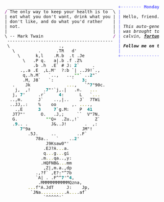 <pre style="font-family:Menlo,'DejaVu Sans Mono',consolas,'Courier New',monospace"> _________________________________________  <span style="color: #5f5fff; text-decoration-color: #5f5fff">+-------- </span><span style="color: #5f5fff; text-decoration-color: #5f5fff; font-weight: bold">Monday, 26 July 2021</span><span style="color: #5f5fff; text-decoration-color: #5f5fff"> --------+</span> <a href="https://www.informatik.uni-leipzig.de/~akiki/">Christopher Akiki</a>                
<span style="color: #800080; text-decoration-color: #800080">/</span> The only way to keep your health is to  \ <span style="color: #5f5fff; text-decoration-color: #5f5fff">|</span>                                      <span style="color: #5f5fff; text-decoration-color: #5f5fff">|</span> ┣━━ Interests                    
| eat what you don't want, drink what you | <span style="color: #5f5fff; text-decoration-color: #5f5fff">|</span> Hello, friend.                       <span style="color: #5f5fff; text-decoration-color: #5f5fff">|</span> ┃   ┣━━ My cat                   
| don't like, and do what you'd rather    | <span style="color: #5f5fff; text-decoration-color: #5f5fff">|</span>                                      <span style="color: #5f5fff; text-decoration-color: #5f5fff">|</span> ┃   ┣━━ Representation Learning  
| not.                                    | <span style="color: #5f5fff; text-decoration-color: #5f5fff">|</span> <span style="font-style: italic">This auto-generated message panel </span>   <span style="color: #5f5fff; text-decoration-color: #5f5fff">|</span> ┃   ┣━━ Language Generation      
|                                         | <span style="color: #5f5fff; text-decoration-color: #5f5fff">|</span> <span style="font-style: italic">was brought to you by the </span><span style="font-weight: bold; font-style: italic"><a href="https://en.wikipedia.org/wiki/Cowsay">cowsay</a></span><span style="font-style: italic"> </span>    <span style="color: #5f5fff; text-decoration-color: #5f5fff">|</span> ┃   ┣━━ Text Mining              
\ -- Mark Twain                           <span style="color: #800080; text-decoration-color: #800080">/</span> <span style="color: #5f5fff; text-decoration-color: #5f5fff">|</span> <span style="font-style: italic">calvin, </span><span style="font-weight: bold; font-style: italic"><a href="https://en.wikipedia.org/wiki/Fortune_(Unix)">fortune</a></span><span style="font-style: italic"> and </span><span style="font-weight: bold; font-style: italic"><a href="https://github.com/willmcgugan/rich">Rich</a></span><span style="font-style: italic">. </span>           <span style="color: #5f5fff; text-decoration-color: #5f5fff">|</span> ┃   ┗━━ Dataset Creation         
 -----------------------------------------  <span style="color: #5f5fff; text-decoration-color: #5f5fff">|</span>                                      <span style="color: #5f5fff; text-decoration-color: #5f5fff">|</span> ┣━━ Past Lives                   
 \                   .,                     <span style="color: #5f5fff; text-decoration-color: #5f5fff">|</span> <span style="font-weight: bold; font-style: italic">Follow me on twitter: </span><span style="font-weight: bold; font-style: italic"><a href="https://twitter.com/christopher">@christopher</a></span>   <span style="color: #5f5fff; text-decoration-color: #5f5fff">|</span> ┃   ┣━━ Sociocultural antropology
   \         .      .TR   d'                <span style="color: #5f5fff; text-decoration-color: #5f5fff">|</span>                                      <span style="color: #5f5fff; text-decoration-color: #5f5fff">|</span> ┃   ┗━━ Network Engineering      
     \      k,l    .R.b  .t .Je             <span style="color: #5f5fff; text-decoration-color: #5f5fff">+--------------------------------------+</span> ┗━━ Current Location             
       \   .P q.   a|.b .f .Z%                                                           ┗━━ Leipzig, Germany         
           .b .h  .E` # J: <span style="color: #008080; text-decoration-color: #008080; font-weight: bold">2</span>`     .                                                                                   
      .,.a .E  ,L.M'  ?:b `| ..J9!`.,                                                                                 
       q,.h.M`   `..,   ..,<span style="color: #008000; text-decoration-color: #008000">""</span>` ..<span style="color: #008080; text-decoration-color: #008080; font-weight: bold">2</span>"`                                                                                  
       .M, J8`   `:       `   <span style="color: #008080; text-decoration-color: #008080; font-weight: bold">3</span>;                                                                                      
   .    Jk              <span style="color: #808000; text-decoration-color: #808000">...</span>,   `^<span style="color: #008080; text-decoration-color: #008080; font-weight: bold">7</span>"90c.                                                                               
    j,  ,!     .<span style="color: #008080; text-decoration-color: #008080; font-weight: bold">7</span>"'`j,.|   .n.   <span style="color: #808000; text-decoration-color: #808000">...</span>                                                                                  
   j, <span style="color: #008080; text-decoration-color: #008080; font-weight: bold">7</span>'     .r`     <span style="color: #008080; text-decoration-color: #008080; font-weight: bold">4</span>:      L   `<span style="color: #808000; text-decoration-color: #808000">...</span>                                                                                 
  ..,m.      J`    ..,|..    J`  7TWi                                                                                 
  ..JJ,.:    %    oo      ,. <span style="color: #808000; text-decoration-color: #808000">...</span>.,                                                                                    
    .,E      <span style="color: #008080; text-decoration-color: #008080; font-weight: bold">3</span>     <span style="color: #008080; text-decoration-color: #008080; font-weight: bold">7</span>`g.M:    P  <span style="color: #008080; text-decoration-color: #008080; font-weight: bold">41</span>                                                                                    
   JT7"'      O.   .J,;     ``  V"7N.                                                                                 
   G.           <span style="color: #008000; text-decoration-color: #008000">""</span>Q+  .Zu.,!`      Z`                                                                                 
   .<span style="color: #008080; text-decoration-color: #008080; font-weight: bold">9</span>.. .         J&amp;..J!       .  ,:                                                                                  
      <span style="color: #008080; text-decoration-color: #008080; font-weight: bold">7</span>"9a                    JM"!                                                                                    
         .5J.     ..        ..F`                                                                                      
            78a..   `    ..<span style="color: #008080; text-decoration-color: #008080; font-weight: bold">2</span>'                                                                                         
                J9Ksaw0"'                                                                                             
               .EJ?A<span style="color: #808000; text-decoration-color: #808000">...</span>a.                                                                                             
               q<span style="color: #808000; text-decoration-color: #808000">...</span>g<span style="color: #808000; text-decoration-color: #808000">...</span>gi                                                                                             
              .m<span style="color: #808000; text-decoration-color: #808000">...</span>qa..,y:                                                                                            
              .HQFNB&amp;<span style="color: #808000; text-decoration-color: #808000">...</span>mm                                                                                            
               ,Z|,m.a.,dp                                                                                            
            .,?f` ,E?:"^7b                                                                                            
            `A| . .F^^<span style="color: #008080; text-decoration-color: #008080; font-weight: bold">7</span>'^<span style="color: #008080; text-decoration-color: #008080; font-weight: bold">4</span>,                                                                                           
             .MMMMMMMMMMMQzna,                                                                                        
         <span style="color: #808000; text-decoration-color: #808000">...</span>f"A.JdT     J:    Jp,                                                                                     
          `JNa<span style="color: #808000; text-decoration-color: #808000">.........</span>.A<span style="color: #808000; text-decoration-color: #808000">...</span>.af`                                                                                      
               `^^^^^'`                                                                                               
                                                                                                                      
</pre>

